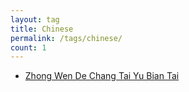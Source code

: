 ```yaml
---
layout: tag
title: Chinese
permalink: /tags/chinese/
count: 1
---
```


- [Zhong Wen De Chang Tai Yu Bian Tai ](https://waynehsucn.github.io//blog/2024/%E4%B8%AD%E6%96%87%E7%9A%84%E5%B8%B8%E6%80%81%E4%B8%8E%E5%8F%98%E6%80%81/)
